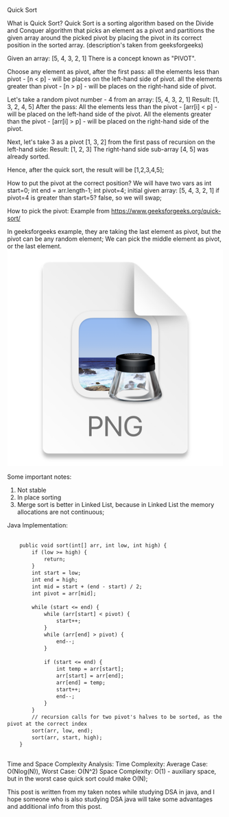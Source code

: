Quick Sort

What is Quick Sort?
Quick Sort is a sorting algorithm based on the Divide and Conquer algorithm that picks an element as a pivot and partitions the given array around the picked pivot by placing the pivot in its correct position in the sorted array. (description's taken from geeksforgeeks)

Given an array: [5, 4, 3, 2, 1]
There is a concept known as "PIVOT".

Choose any element as pivot, after the first pass:
all the elements less than pivot - [n < p] - will be places on the left-hand side of pivot.
all the elements greater than pivot - [n > p] - will be places on the right-hand side of pivot.

Let's take a random pivot number - 4 from an array: [5, 4, 3, 2, 1]
Result: [1, 3, 2, 4, 5]
After the pass:
All the elements less than the pivot - [arr[i] < p] - will be placed on the left-hand side of the pivot.
All the elements greater than the pivot - [arr[i] > p] - will be placed on the right-hand side of the pivot.

Next, let's take 3 as a pivot [1, 3, 2] from the first pass of recursion on the left-hand side:
Result: [1, 2, 3]
The right-hand side sub-array [4, 5] was already sorted.

Hence, after the quick sort, the result will be [1,2,3,4,5];

How to put the pivot at the correct position?
We will have two vars as 
int start=0;
int end = arr.length-1; 
int pivot=4;
initial given array:  [5, 4, 3, 2, 1]
if pivot=4 is greater than start=5? false, so we will swap; 

How to pick the pivot:
Example from https://www.geeksforgeeks.org/quick-sort/

In geeksforgeeks example, they are taking the last element as pivot,
but the pivot can be any random element;
We can pick the middle element as pivot, or the last element.
![img.png](img.png)

Some important notes:
1. Not stable
2. In place sorting
3. Merge sort is better in Linked List, because in Linked List the memory allocations are not continuous;

Java Implementation:

````

    public void sort(int[] arr, int low, int high) {
        if (low >= high) {
            return;
        }
        int start = low;
        int end = high;
        int mid = start + (end - start) / 2;
        int pivot = arr[mid];

        while (start <= end) {
            while (arr[start] < pivot) {
                start++;
            }
            while (arr[end] > pivot) {
                end--;
            }

            if (start <= end) {
                int temp = arr[start];
                arr[start] = arr[end];
                arr[end] = temp;
                start++;
                end--;
            }
        }
        // recursion calls for two pivot's halves to be sorted, as the pivot at the correct index
        sort(arr, low, end);
        sort(arr, start, high);
    }
 
````

Time and Space Complexity Analysis:
Time Complexity: Average Case: O(Nlog(N)), Worst Case: O(N^2)
Space Complexity: O(1) - auxiliary space, but in the worst case quick sort could make O(N);

This post is written from my taken notes while studying DSA in java, and I hope someone who is also studying DSA java will take some advantages and additional info from this post.
